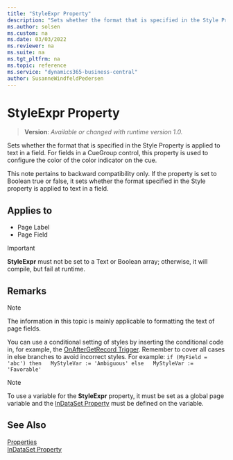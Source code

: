 ```yaml
---
title: "StyleExpr Property"
description: "Sets whether the format that is specified in the Style Property is applied to text in a field."
ms.author: solsen
ms.custom: na
ms.date: 03/03/2022
ms.reviewer: na
ms.suite: na
ms.tgt_pltfrm: na
ms.topic: reference
ms.service: "dynamics365-business-central"
author: SusanneWindfeldPedersen
---
```

[//]: # (START>DO_NOT_EDIT)
[//]: # (IMPORTANT:Do not edit any of the content between here and the END>DO_NOT_EDIT.)
[//]: # (Any modifications should be made in the .xml files in the ModernDev repo.)
# StyleExpr Property
> **Version**: _Available or changed with runtime version 1.0._

Sets whether the format that is specified in the Style Property is applied to text in a field. For fields in a CueGroup control, this property is used to configure the color of the color indicator on the cue.

This note pertains to backward compatibility only. If the property is set to Boolean true or false, it sets whether the format specified in the Style property is applied to text in a field.

## Applies to
-   Page Label
-   Page Field

[//]: # (IMPORTANT: END>DO_NOT_EDIT)


> [!IMPORTANT]  
> **StyleExpr** must not be set to a Text or Boolean array; otherwise, it will compile, but fail at runtime.

## Remarks  

> [!NOTE]  
> The information in this topic is mainly applicable to formatting the text of page fields. <!-- For information about how to use the **StyleExpr** property for configuring Cues, see [How to: Set Up Colored Indicators on Cues by Using the Style and StyleExpr Property](devenv-How-to-Set-Up-Colored-Indicators-on-Cues-by-Using-the-Style-and-StyleExpr-Property.md).  -->

You can use a conditional setting of styles by inserting the conditional code in, for example, the [OnAfterGetRecord Trigger](../triggers-auto/page/devenv-onaftergetrecord-page-trigger.md). Remember to cover all cases in else branches to avoid incorrect styles. For example: `if (MyField = 'abc') then   MyStyleVar := 'Ambiguous' else   MyStyleVar := 'Favorable'`  

> [!NOTE]  
> To use a variable for the **StyleExpr** property, it must be set as a global page variable and the [InDataSet Property](/dynamics365/business-central/dev-itpro/developer/attributes/devenv-indataset-attribute) must be defined on the variable.  
<!-- 
## See Also  
 [How to: Style Field Text on a Page](../How-to--Style-Field-Text-on-a-Page.md) -->

## See Also

[Properties](devenv-properties.md)   
[InDataSet Property](/dynamics365/business-central/dev-itpro/developer/attributes/devenv-indataset-attribute)